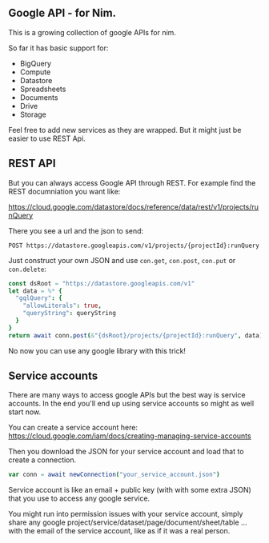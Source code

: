 ## Google API - for Nim.

This is a growing collection of google APIs for nim.

So far it has basic support for:

* BigQuery
* Compute
* Datastore
* Spreadsheets
* Documents
* Drive
* Storage

Feel free to add new services as they are wrapped. But it might just be easier to use REST Api.

## REST API

But you can always access Google API through REST. For example find the REST documniation you want like:

https://cloud.google.com/datastore/docs/reference/data/rest/v1/projects/runQuery

There you see a url and the json to send:

```POST https://datastore.googleapis.com/v1/projects/{projectId}:runQuery```

Just construct your own JSON and use `con.get`, `con.post`, `con.put` or `con.delete`:

```nim
const dsRoot = "https://datastore.googleapis.com/v1"
let data = %* {
  "gqlQuery": {
    "allowLiterals": true,
    "queryString": queryString
  }
}
return await conn.post(&"{dsRoot}/projects/{projectId}:runQuery", data)
```

No now you can use any google library with this trick!

## Service accounts

There are many ways to access google APIs but the best way is service accounts. In the end you'll end up using service accounts so might as well start now.

You can create a service account here: https://cloud.google.com/iam/docs/creating-managing-service-accounts

Then you download the JSON for your service account and load that to create a connection.

```nim
var conn = await newConnection("your_service_account.json")
```

Service account is like an email + public key (with with some extra JSON) that you use to access any google service.

You might run into permission issues with your service account, simply share any google project/service/dataset/page/document/sheet/table ... with the email of the service account, like as if it was a real person.
